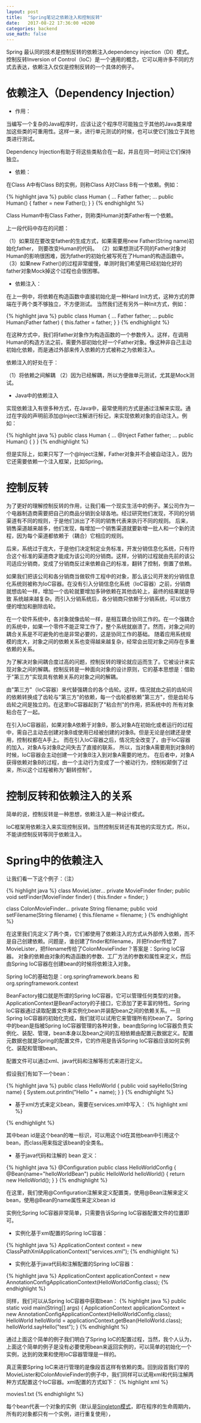 ```yaml
---
layout: post
title:  "Spring笔记之依赖注入和控制反转"
date:   2017-08-22 17:36:00 +0200
categories: backend
use_math: false
---
```


Spring 最认同的技术是控制反转的依赖注入dependency injection（DI）模式。控制反转Inversion of Control（IoC）是一个通用的概念，它可以用许多不同的方式去表达，依赖注入仅仅是控制反转的一个具体的例子。

依赖注入（Dependency Injection）
=========

* 作用：

当编写一个复杂的Java程序时，应该让这个程序尽可能独立于其他的Java类来增加这些类的可重用性。这样一来，进行单元测试的时候，也可以使它们独立于其他类进行测试。

Dependency Injection有助于将这些类粘合在一起，并且在同一时间让它们保持独立。


* 依赖：

在Class A中有Class B的实例，则称Class A对Class B有一个依赖。例如：

{% highlight java %}
public class Human {
    ...
    Father father;
    ...
    public Human() {
        father = new Father();
    }
}
{% endhighlight %}

Class Human中有Class Father，则称类Human对类Father有一个依赖。

上一段代码中存在的问题：

（1）如果现在要改变father的生成方式，如果需要用new Father(String name)初始化father， 则要改变Human的代码。
（2）如果想测试不同的Father对象对Human的影响很困难，因为father的初始化被写死在了Human的构造函数中。
（3）如果new Father()的过程非常缓慢，单测时我们希望用已经初始化好的father对象Mock掉这个过程也会很困哪。

* 依赖注入：

在上一例中，将依赖在构造函数中直接初始化是一种Hard Init方式，这种方式的弊端在于两个类不够独立，不方便测试。
当然我们还有另外一种Init方式，例如：

{% highlight java %}
public class Human {
    ...
    Father father;
    ...
    public Human(Father father) {
        this.father = father;
    }
}
{% endhighlight %}

在这种方式中，我们将father对象作为构造函数的一个参数传入。这样，在调用Human的构造方法之前，需要外部初始化好一个Father对象。像这种非自己主动初始化依赖，而是通过外部来传入依赖的方式被称之为依赖注入。

依赖注入的好处在于：

（1）将依赖之间解耦
（2）因为已经解耦，所以方便做单元测试，尤其是Mock测试。

* Java中的依赖注入

实现依赖注入有很多种方式，在Java中，最常使用的方式是通过注解来实现。通过在字段的声明前添加@Inject注解进行标记，来实现依赖对象的自动注入。例如：

{% highlight java %}
public class Human {
    ...
    @Inject Father father;
    ...
    public Human() {
    }
}
{% endhighlight %}

但是实际上，如果只写了一个@Inject注解，Father对象并不会被自动注入，因为它还需要依赖一个注入框架，比如Spring。

控制反转
=======

为了更好的理解控制反转的作用，让我们看一个现实生活中的例子。某公司作为一个电器制造商需要把自己的商品分销到全球各地。经过研究他们发现，不同的分销渠道有不同的规则，于是他们派出了不同的销售代表来执行不同的规则。
后来，销售渠道越来越多，他们发现，每增加一个销售渠道就要新增一批人和一个新的流程，因为每个渠道都依赖于（耦合）它相应的规则。

后来，系统过于庞大，于是他们决定制定业务标准，开发分销信息化系统，只有符合这个标准的渠道商才能成为该公司的分销商。这样，分销的过程就由先前的该公司适应分销商，变成了分销商反过来依赖自己的标准，翻转了控制，倒置了依赖。

如果我们把该公司和各分销商当做软件工程中的对象，那么该公司开发的分销信息化系统则被称为IoC容器。在没有引入分销信息化系统（IoC容器）之前，分销商就想齿轮一样，增加一个齿轮就要增加多钟依赖在其他齿轮上，最终的结果就是导致
系统越来越复杂。而引入分销系统后，各分销商只依赖于分销系统，可以很方便的增加和删除齿轮。


在一个软件系统中，各对象就像齿轮一样，是相互耦合协同工作的。在一个强耦合的系统中，如果一个零件不能正常工作了，整个系统就崩溃了。然而，对象之间的耦合关系是不可避免的也是非常必要的，这是协同工作的基础。
随着应用系统规模的庞大，对象之间的依赖关系也变得越来越复杂，经常会出现对象之间存在多重依赖的关系。

为了解决对象间耦合度过高的问题，控制反转的理论就应运而生了。它被设计来实现对象之间的解耦。控制反转是一种面向对象的设计原则，它的基本思想是：借助于"第三方"实现具有依赖关系的对象之间的解耦。

由"第三方"（IoC容器）来代替强耦合的各个齿轮。这样，情况就由之前的齿轮间的依赖转换成了齿轮与"第三方"的依赖，每一个齿轮都依赖"第三方"，但是齿轮与齿轮之间是独立的。在这里IoC容器起到了"粘合剂"的作用，把系统中的
所有对象粘合在了一起。

在引入IoC容器前，如果对象A依赖于对象B，那么对象A在初始化或者运行的过程中，需自己主动去创建对象B或使用已经被创建的对象B。但是无论是创建还是使用，控制权都在A手上。
而在引入IoC容器之后，情况完全改变了，由于IoC容器的加入，对象A与对象B之间失去了直接的联系， 所以，当对象A需要用到对象B的时候，IoC容器会主动创建一个对象B注入到对象A需要的地方。
在后者中，对象A获得依赖对象B的过程，由一个主动行为变成了一个被动行为，控制权颠倒了过来，所以这个过程被称为"翻转控制"。


控制反转和依赖注入的关系
====================

简单的说，控制反转是一种思想，依赖注入是一种设计模式。

IoC框架用依赖注入来实现控制反转。当然控制反转还有其他的实现方式，所以，不能讲控制反转等同于依赖注入。

Spring中的依赖注入
================

让我们看一下这个例子：（注）

{% highlight java %}
class MovieLister...
    private MovieFinder finder;
    public void setFinder(MovieFinder finder) {
        this.finder = finder;
    }

class ColonMovieFinder...
    private String filename;
    public void setFilename(String filename) {
        this.filename = filename;
    }
{% endhighlight %}

在这里我们先定义了两个类，它们都使用了依赖注入的方式从外部传入依赖，而不是自己创建依赖。问题是，谁创建了finder和filename，并把finder传给了MovieLister，把filename传给了ColonMovieFinder？答案是：Spring IoC容器。
对象的依赖由对象的构造函数的参数、工厂方法的参数和属性来定义，然后由Spring IoC容器在创建bean的时候将依赖注入对象。

Spring IoC的基础包是：org.springframework.beans 和 org.springframework.context

BeanFactory接口就是所谓的Spring IoC容器，它可以管理任何类型的对象。ApplicationContext是BeanFactory的子接口，它添加了更丰富的特性。Spring IoC容器通过读取配置文件来实例化bean并装配bean之间的依赖关系。一旦Spring IoC容器的初始化完成，我们就可以试用它来管理所有的bean了。
Spring中的bean是指被Spring IoC容器管理的各种对象，bean由Spring IoC容器负责实例化、装配、管理，bean本身以及bean之间的互相依赖由配置元数据定义。配置元数据也就是Spring的配置文件，它的作用是告诉Spring IoC容器应该如何实例化、装配和管理bean。

配置文件可以通过xml、java代码和注解等形式来进行定义。

假设我们有如下一个bean：

{% highlight java %}
public class HelloWorld {
    public void sayHello(String name) {
        System.out.println("Hello " + name);
    }
}
{% endhighlight %}

* 基于xml方式来定义bean，需要在services.xml中写入：
{% highlight xml %}
<?xml version="1.0" encoding="UTF-8"?>
<beans xmlns="http://www.springframework.org/schema/beans" xmlns:xsi="http://www.w3.org/2001/XMLSchema-instance" xsi:schemaLocation="http://www.springframework.org/schema/beans
        http://www.springframework.org/schema/beans/spring-beans.xsd">
    <bean id="helloWorldBean" class="study.spring.bean.HelloWorld">
    </bean>
</beans>
{% endhighlight %}

其中bean id是这个bean的唯一标识，可以用这个id在其他bean中引用这个bean，而class用来指定该bean的全类名。

* 基于java代码和注解的 bean 定义：

{% highlight java %}
@Configuration
public class HelloWorldConfig {
    @Bean(name="helloWorldBean")
    public HelloWorld helloWorld() {
        return new HelloWorld();
    }
}
{% endhighlight %}

在这里，我们使用@Configuration注解来定义配置类，使用@Bean注解来定义bean，使用@Bean的name属性来定义bean id

实例化Spring IoC容器非常简单，只需要告诉Spring IoC容器配置文件的位置即可。

* 实例化基于xml配置的Spring IoC容器：

{% highlight java %}
ApplicationContext context = new ClassPathXmlApplicationContext("services.xml");
{% endhighlight %}

* 实例化基于java代码和注解配置的Spring IoC容器：

{% highlight java %}
ApplicationContext applicationContext = new AnnotationConfigApplicationContext(HelloWorldConfig.class);
{% endhighlight %}

同样，我们可以从Spring IoC容器中获取bean：
{% highlight java %}
public static void main(String[] args) {
    ApplicationContext applicationContext = new AnnotationConfigApplicationContext(HelloWorldConfig.class);
    HelloWorld helloWorld = applicationContext.getBean(HelloWorld.class);
    helloWorld.sayHello("test");
}
{% endhighlight %}

通过上面这个简单的例子我们明白了Spring IoC的配置过程，当然，我个人认为，上面这个简单的例子是没有必要使用bean来返回实例的，可以简单的初始化一个实例，达到的效果和使用IoC容器管理是一样的。

真正需要Spring IoC来进行管理的是像段首这样有依赖的类。回到段首我们举的MovieLister和ColonMovieFinder的例子中，我们同样可以试用xml和代码注解两种方式配置这个IoC容器。xml配置的方式如下：
{% highlight xml %}
<?xml version="1.0" encoding="UTF-8"?>
<beans>
    <bean id="MovieLister" class="spring.MovieLister">
        <property name="finder">
            <ref local="MovieFinder"/>
        </property>
    </bean>
    <bean id="MovieFinder" class="spring.ColonMovieFinder">
        <property name="filename">
            <value>movies1.txt</value>
        </property>
    </bean>
</beans>
{% endhighlight %}

每个bean代表一个对象的实例（默认是[Singleton模式]，即在程序的生命周期内，所有的对象都只有一个实例，进行重复使用），




[Singleton模式]: https://sophiesongge.github.io/design/pattern/2016/11/18/singleton-pattern.html